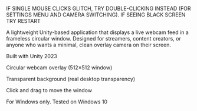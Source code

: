 IF SINGLE MOUSE CLICKS GLITCH, TRY DOUBLE-CLICKING INSTEAD (FOR SETTINGS MENU AND CAMERA SWITCHING).
IF SEEING BLACK SCREEN TRY RESTART

A lightweight Unity-based application that displays a live webcam feed in a frameless circular window. Designed for streamers, content creators, or anyone who wants a minimal, clean overlay camera on their screen.

Built with Unity 2023

Circular webcam overlay (512×512 window)

Transparent background (real desktop transparency)

Click and drag to move the window

For Windows only. Tested on Windows 10
